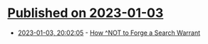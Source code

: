 # [Published on 2023-01-03](index.md)

* [2023-01-03, 20:02:05](https://news.ycombinator.com/item?id=34237178) - [How ^NOT to Forge a Search Warrant](https://dirtyprosecutor.org)
